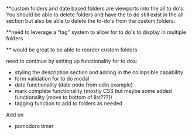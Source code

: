 \*\*custom folders and date based folders are viewports into the all to do's. You should be able to delete folders and have the to do still exist in the all section but also be able to delete the to-do's from the custom folders.

\*\*need to leverage a "tag" system to allow for to do's to display in multiple folders

\*\* would be great to be able to reorder custom folders

need to continue by setting up functionality for to dos:

- styling the description section and adding in the collapsible capability
- form validation for to do modal
- date functionality (date node from odin example)
- mark complete functionality (mostly CSS but maybe some added functionality [move to bottom of list???])
- tagging function to add to folders as needed

Add on

- pomodoro timer
